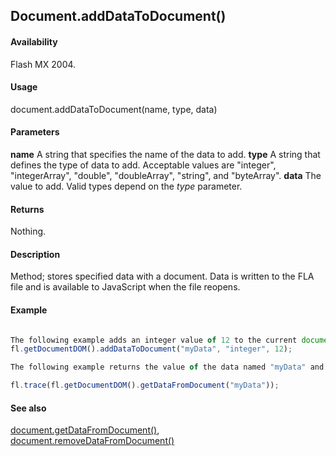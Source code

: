 ## Document.addDataToDocument()

#### Availability

Flash MX 2004.

#### Usage

document.addDataToDocument(name, type, data)

#### Parameters

**name** A string that specifies the name of the data to add.
**type** A string that defines the type of data to add. Acceptable values are "integer", "integerArray", "double", "doubleArray", "string", and "byteArray".
**data** The value to add. Valid types depend on the *type* parameter.

#### Returns

Nothing.

#### Description

Method; stores specified data with a document. Data is written to the FLA file and is available to JavaScript when the file reopens.

#### Example

```javascript

The following example adds an integer value of 12 to the current document:
fl.getDocumentDOM().addDataToDocument("myData", "integer", 12);

The following example returns the value of the data named "myData" and displays the result in the Output panel:

fl.trace(fl.getDocumentDOM().getDataFromDocument("myData"));

```
#### See also

[document.getDataFromDocument()](../Document_object/docume76.md), [document.removeDataFromDocument()](../Document_object/docum250.md)
